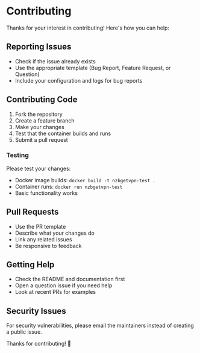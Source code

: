 # Contributing

Thanks for your interest in contributing! Here's how you can help:

## Reporting Issues

- Check if the issue already exists
- Use the appropriate template (Bug Report, Feature Request, or Question)
- Include your configuration and logs for bug reports

## Contributing Code

1. Fork the repository
2. Create a feature branch
3. Make your changes
4. Test that the container builds and runs
5. Submit a pull request

### Testing

Please test your changes:
- Docker image builds: `docker build -t nzbgetvpn-test .`
- Container runs: `docker run nzbgetvpn-test`
- Basic functionality works

## Pull Requests

- Use the PR template
- Describe what your changes do
- Link any related issues
- Be responsive to feedback

## Getting Help

- Check the README and documentation first
- Open a question issue if you need help
- Look at recent PRs for examples

## Security Issues

For security vulnerabilities, please email the maintainers instead of creating a public issue.

Thanks for contributing! 🎉 